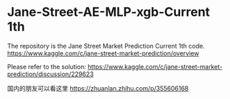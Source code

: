 # Jane-Street-AE-MLP-xgb-Current 1th
The repository is the Jane Street Market Prediction Current 1th code.
https://www.kaggle.com/c/jane-street-market-prediction/overview

Please refer to the solution:
https://www.kaggle.com/c/jane-street-market-prediction/discussion/229623

国内的朋友可以看这里
https://zhuanlan.zhihu.com/p/355606168

